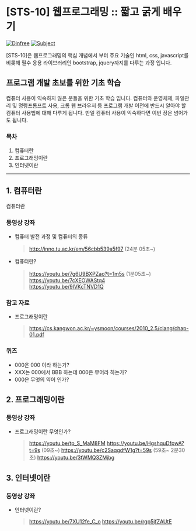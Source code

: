 # [STS-10] 웹프로그래밍 :: 짧고 굵게 배우기

[![Dinfree][din-badge]][din-url]
[![Subject][basic-badge]][din-url]

[STS-10]은 웹프로그래밍의 핵심 개념에서 부터 주요 기술인 html, css, javascript를 비롯해 필수 응용 라이브러리인 bootstrap, jquery까지를 다루는 과정 입니다.

 ## 프로그램 개발 초보를 위한 기초 학습
컴퓨터 사용이 익숙하지 않은 분들을 위한 기초 학습 입니다. 컴퓨터와 운영체제, 파일관리 및 명령프롬프트 사용, 크롬 웹 브라우저 등 
프로그램 개발 이전에 반드시 알아야 할 컴퓨터 사용법에 대해 다루게 됩니다. 만일 컴퓨터 사용이 익숙하다면 이번 장은 넘어가도 됩니다.

### 목차
1. 컴퓨터란
2. 프로그래밍이란
3. 인터넷이란

---
## 1. 컴퓨터란
컴퓨터란

### 동영상 강좌
- 컴퓨터 발전 과정 및 컴퓨터의 종류
    > http://inno.tu.ac.kr/em/56cbb539a5f97 (24분 05초~)
- 컴퓨터란?
    >  https://youtu.be/7g6U9BXPZao?t=1m5s  (1분05초~)<br>
    >  https://youtu.be/7cXEOWAStq4<br>
    >  https://youtu.be/9lVKcTNVD1Q

### 참고 자료
- 프로그래밍이란
    >  https://cs.kangwon.ac.kr/~ysmoon/courses/2010_2.5/clang/chap-01.pdf

### 퀴즈
- 000은 000 이라 하는가?
- XXX는 000에서 BBB 하는데 000은 무어라 하는가?
- 000은 무엇의 약어 인가?

## 2. 프로그래밍이란

### 동영상 강좌
- 프로그래밍이란 무엇인가?
    >  https://youtu.be/tp_S_MaM8FM
    >  https://youtu.be/HgshquDfpwA?t=9s (09초~)
    >  https://youtu.be/c2SaqgdfW1g?t=59s (59초~ 2분30초)
    >  https://youtu.be/3tWMQ3ZMjbg

## 3. 인터넷이란

### 동영상 강좌
- 인터넷이란?
    >  https://youtu.be/7XU12fe_C_o
    >  https://youtu.be/rgp5jfZAUtE

[din-badge]:https://img.shields.io/badge/dinfree-edu-orange.svg
[din-url]:https://github.com/dinfree
[basic-badge]:https://img.shields.io/badge/core-basic-green.svg
